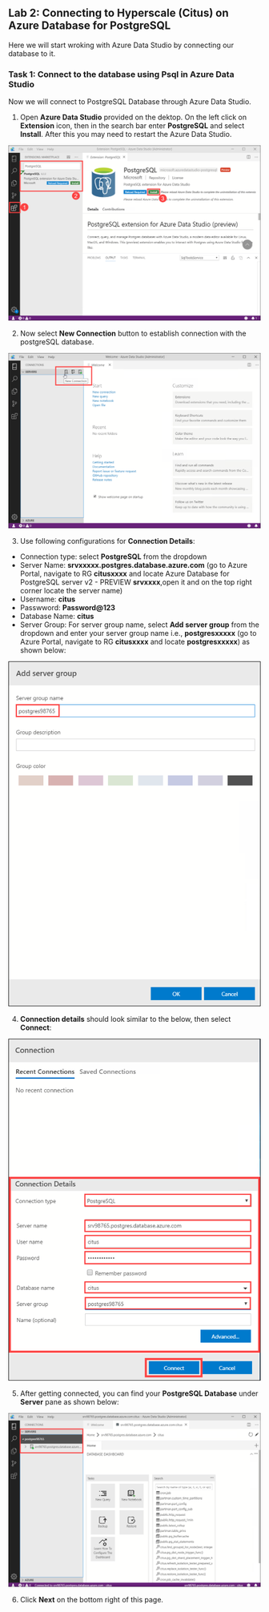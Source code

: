 ## **Lab 2: Connecting to Hyperscale (Citus) on Azure Database for PostgreSQL**

Here we will start wroking with Azure Data Studio by connecting our database to it.

### Task 1: Connect to the database using Psql in Azure Data Studio

Now we will connect to PostgreSQL Database through Azure Data Studio.

1. Open **Azure Data Studio** provided on the dektop. On the left click on **Extension** icon, then in the search bar enter **PostgreSQL** and select **Install**. After this you may need to restart the Azure Data Studio.

![](images/postext.png)

2. Now select **New Connection** button to establish connection with the postgreSQL database.

![](images/azdatastudio.png)

3.  Use following configurations for **Connection Details**:
- Connection type: select **PostgreSQL** from the dropdown
- Server Name: **srvxxxxx.postgres.database.azure.com** (go to Azure Portal, navigate to RG **citusxxxx** and locate Azure Database for PostgreSQL server v2 - PREVIEW **srvxxxx**,open it and on the top right corner locate the server name)
- Username: **citus**
- Passwword: **Password@123**
- Database Name: **citus**
- Server Group: For server group name, select **Add server group** from the dropdown and enter your server group name i.e., **postgresxxxxx** (go to Azure Portal, navigate to RG **citusxxxx** and locate **postgresxxxxx**) as shown below:

![](images/newconnection2.png)

4. **Connection details** should look similar to the below, then select **Connect**:

![](images/newconnection1.png)

5. After getting connected, you can find your **PostgreSQL Database** under **Server** pane as shown below:

![](images/newconnection3.png)

6. Click **Next** on the bottom right of this page.
